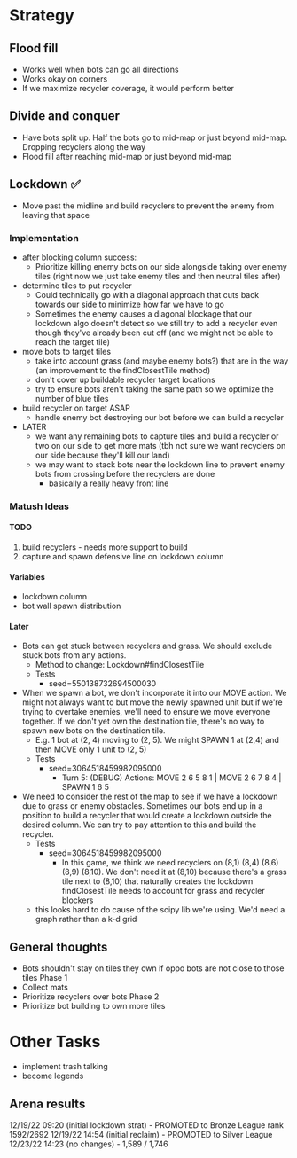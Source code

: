 # Strategy
## Flood fill
  * Works well when bots can go all directions
  * Works okay on corners
  * If we maximize recycler coverage, it would perform better

## Divide and conquer
  * Have bots split up. Half the bots go to mid-map or just beyond mid-map. Dropping recyclers along the way
  * Flood fill after reaching mid-map or just beyond mid-map

## Lockdown ✅
  * Move past the midline and build recyclers to prevent the enemy from leaving that space

### Implementation
  * after blocking column success:
    * Prioritize killing enemy bots on our side alongside taking over enemy tiles (right now we just take enemy 
      tiles and then neutral tiles after)
  * determine tiles to put recycler
    * Could technically go with a diagonal approach that cuts back towards our side to minimize how far we have to go
    * Sometimes the enemy causes a diagonal blockage that our lockdown algo doesn't detect so we still try to add a 
      recycler even though they've already been cut off (and we might not be able to reach the target tile)
  * move bots to target tiles
    * take into account grass (and maybe enemy bots?) that are in the way (an improvement to the findClosestTile method)
    * don't cover up buildable recycler target locations
    * try to ensure bots aren't taking the same path so we optimize the number of blue tiles
  * build recycler on target ASAP
    * handle enemy bot destroying our bot before we can build a recycler
  * LATER
    * we want any remaining bots to capture tiles and build a recycler or two on our side to get more mats (tbh not 
      sure we want recyclers on our side because they'll kill our land)
    * we may want to stack bots near the lockdown line to prevent enemy bots from crossing before the recyclers are 
      done
      * basically a really heavy front line

### Matush Ideas
#### TODO
1. build recyclers - needs more support to build
2. capture and spawn defensive line on lockdown column


#### Variables
* lockdown column
* bot wall spawn distribution

#### Later
* Bots can get stuck between recyclers and grass. We should exclude stuck bots from any actions. 
  * Method to change: Lockdown#findClosestTile 
  * Tests
    * seed=550138732694500030
* When we spawn a bot, we don't incorporate it into our MOVE action. We might not always want to but move the newly 
  spawned unit but if we're trying to overtake enemies, we'll need to ensure we move everyone together. If we don't 
  yet own the destination tile, there's no way to spawn new bots on the destination tile.
  * E.g. 1 bot at (2, 4) moving to (2, 5). We might SPAWN 1 at (2,4) and then MOVE only 1 unit to (2, 5)
  * Tests
    * seed=3064518459982095000 
      * Turn 5: (DEBUG) Actions: MOVE 2 6 5 8 1 | MOVE 2 6 7 8 4 | SPAWN 1 6 5
* We need to consider the rest of the map to see if we have a lockdown due to grass or enemy obstacles. Sometimes 
  our bots end up in a position to build a recycler that would create a lockdown outside the desired column. We can 
  try to pay attention to this and build the recycler.  
  * Tests
    * seed=3064518459982095000
      * In this game, we think we need recyclers on (8,1) (8,4) (8,6) (8,9) (8,10). We don't need it at (8,10) 
        because there's a grass tile next to (8,10) that naturally creates the lockdown
findClosestTile needs to account for grass and recycler blockers 
   * this looks hard to do cause of the scipy lib we're using. We'd need a graph rather than a k-d grid

## General thoughts
  * Bots shouldn't stay on tiles they own if oppo bots are not close to those tiles
Phase 1
  * Collect mats
  * Prioritize recyclers over bots
Phase 2
  * Prioritize bot building to own more tiles

# Other Tasks
- implement trash talking
- become legends

## Arena results
12/19/22 09:20 (initial lockdown strat) - PROMOTED to Bronze League rank 1592/2692
12/19/22 14:54 (initial reclaim) - PROMOTED to Silver League 
12/23/22 14:23 (no changes) - 1,589 / 1,746
